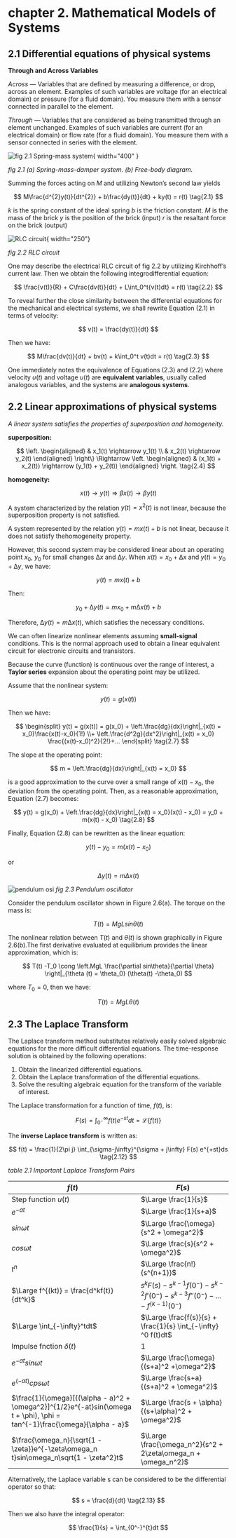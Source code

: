 # chapter 2. Mathematical Models of Systems

## 2.1 Differential equations of physical systems

**Through and Across Variables**

*Across* — Variables that are defined by measuring a difference, or drop, across an element. Examples of such variables are voltage (for an electrical domain) or pressure (for a fluid domain). You measure them with a sensor connected in parallel to the element.

*Through* — Variables that are considered as being transmitted through an element unchanged. Examples of such variables are current (for an electrical domain) or flow rate (for a fluid domain). You measure them with a sensor connected in series with the element.

![fig 2.1 Spring-mass system](fig/chapter2/fig_2_1_spring_mass.png){ width="400" }

*fig 2.1*
*(a) Spring-mass-damper system.*
*(b) Free-body diagram.*

Summing the forces acting on $M$ and utilizing Newton’s second law yields

$$
M\frac{d^{2}y(t)}{dt^{2}} + b\frac{dy(t)}{dt} + ky(t) = r(t) \tag{2.1}
$$

$k$ is the spring constant of the ideal spring
$b$ is the friction constant.
$M$ is the mass of the brick
$y$ is the position of the brick (input)
$r$ is the resaltant force on the brick (output)

![RLC circuit](fig/chapter2/fig_2_2_rlc.png){ width="250"}

*fig 2.2 RLC circuit*

One may describe the electrical RLC circuit of fig 2.2 by utilizing Kirchhoff’s current law. Then we obtain the following integrodifferential equation:

$$
\frac{v(t)}{R} + C\frac{dv(t)}{dt} + L\int_0^t{v(t)dt} = r(t) \tag{2.2}
$$

To reveal further the close similarity between the differential equations for the mechanical and electrical systems, we shall rewrite Equation (2.1) in terms of velocity:

$$
v(t) = \frac{dy(t)}{dt}
$$

Then we have:

$$
M\frac{dv(t)}{dt} + bv(t) + k\int_0^t v(t)dt = r(t) \tag{2.3}
$$

One immediately notes the equivalence of Equations (2.3) and (2.2) where velocity $υ(t)$ and voltage $υ(t)$ are **equivalent variables**, usually called analogous variables, and the systems are **analogous systems**. 

## 2.2 Linear approximations of physical systems

*A linear system satisfies the properties of superposition and homogeneity.*

**superposition:**

$$
\left.
\begin{aligned}
& x_1(t) \rightarrow y_1(t) \\
& x_2(t) \rightarrow y_2(t)
\end{aligned}
\right\}
\Rightarrow
\left.
\begin{aligned}
& (x_1(t) + x_2(t)) \rightarrow  (y_1(t) + y_2(t))
\end{aligned}
\right.
\tag{2.4}
$$

**homogeneity:**

$$
x(t) \rightarrow y(t) \Rightarrow \beta x(t) \rightarrow \beta y(t) \tag{2.5}
$$

A system characterized by the relation $y(t)
=x^2(t)$ is not linear, because the superposition property is not satisfied. 

A system represented by the relation $y(t)=mx(t)+b$ is not linear, because it does not satisfy thehomogeneity property. 

However, this second system may be considered linear about an operating point $x_0$, $y_0$ for small changes $∆x$ and $∆y$. When $x(t) =x_0 + ∆x$ and $y(t) = y_0 + ∆y$, we have:

$$
y(t) = mx(t) + b
$$

Then:

$$
y_0 + ∆y(t) = mx_0 + m∆x(t) + b
$$

Therefore, $∆y(t) = m∆x(t)$, which satisfies the necessary conditions.

We can often linearize nonlinear elements assuming **small-signal** conditions. This is the normal approach used to obtain a linear equivalent circuit for electronic circuits and transistors. 

Because the curve (function) is continuous over the range of interest, a **Taylor series** expansion about the operating point may be utilized.

Assume that the nonlinear system:

$$
y(t) = g(x(t)) \tag{2.6}
$$

Then we have:

$$
\begin{split}
y(t) = g(x(t)) = g(x_0) + \left.\frac{dg}{dx}\right|_{x(t) = x_0}\frac{x(t)-x_0}{1!} \\+ \left.\frac{d^2g}{dx^2}\right|_{x(t) = x_0} \frac{(x(t)-x_0)^2}{2!}+...
\end{split}
\tag{2.7}
$$ 

The slope at the operating point:

$$
m = \left.\frac{dg}{dx}\right|_{x(t) = x_0}
$$

is a good approximation to the curve over a small range of $x(t) - x_0$, the deviation from the operating point. Then, as a reasonable approximation, Equation (2.7) becomes:

$$
y(t) = g(x_0) + \left.\frac{dg}{dx}\right|_{x(t) = x_0}(x(t) - x_0) = y_0 + m(x(t) - x_0) \tag{2.8}
$$

Finally, Equation (2.8) can be rewritten as the linear equation:

$$
y(t) -y_0 = m(x(t) - x_0)
$$

or

$$
\Delta y(t) = m \Delta x(t)  \tag{2.9}
$$

![pendulum osi](fig/chapter2/fig_2_3_pendulum_osi.png)
*fig 2.3 Pendulum oscillator*

Consider the pendulum oscillator shown in Figure 2.6(a). The torque on the mass is:

$$
T(t) = MgLsin\theta(t)
$$

The nonlinear relation between $T(t)$ and $\theta(t)$ is shown graphically in Figure 2.6(b).The first derivative evaluated at equilibrium provides the linear approximation, which is:

$$
T(t) -T_0 \cong \left.MgL \frac{\partial sin\theta}{\partial \theta} \right|_{\theta (t) = \theta_0} (\theta(t) -\theta_0)
$$

where $T_0 = 0$, then we have:

$$
T(t) = MgL\theta (t) \tag{2.10}
$$

## 2.3 The Laplace Transform

The Laplace transform method substitutes relatively easily solved algebraic equations for the more difficult differential equations. The time-response solution is obtained by the following operations:

1. Obtain the linearized differential equations.
2. Obtain the Laplace transformation of the differential equations.
3. Solve the resulting algebraic equation for the transform of the variable of interest.

The Laplace transformation for a function of time, $f(t)$, is:

$$
F(s) = \int_{0^-}^{\infty}f(t)e^{-st}dt = \mathscr{L}\{f(t)\} \tag{2.11}
$$

The **inverse Laplace transform** is written as:

$$
f(t) = \frac{1}{2\pi j} \int_{\sigma-j\infty}^{\sigma + j\infty} F(s) e^{+st}ds \tag{2.12}
$$

*table 2.1 Important Laplace Transform Pairs*

|$f(t)$                 |$F(s)$|
|-----------------------|-------------------|
|Step function $u(t)$   |$\Large \frac{1}{s}$|
|$e^{-at}$              |$\Large \frac{1}{s+a}$|
|$sin\omega t$          |$\Large \frac{\omega}{s^2 + \omega^2}$|
|$cos\omega t$          |$\Large \frac{s}{s^2 + \omega^2}$|
|$t^n$                  |$\Large \frac{n!}{s^{n+1}}$|
|$\Large f^{(kt)} = \frac{d^kf(t)}{dt^k}$ |$s^kF(s) - s^{k-1}f(0^-) - s^{k-2}f'(0^-) - s^{k-3}f''(0^-) - ... - f^{(k-1)}(0^-)$|
|$\Large \int_{-\infty}^tdt$   |$\Large \frac{f(s)}{s} + \frac{1}{s} \int_{-\infty} ^0 f(t)dt$|
|Impulse fnction $\delta(t)$ | 1 |
|$e^{-at}sin \omega t$  |$\Large \frac{\omega}{(s+a)^2 +\omega^2}$|
|$e^{(-at)}cps \omega t$  |$\Large \frac{s+a}{(s+a)^2 + \omega^2}$ |
|$\frac{1}{\omega}[{(\alpha - a)^2 + \omega^2}]^{1/2}e^{-at}sin(\omega t + \phi), \phi = tan^{-1}\frac{\omega}{\alpha - a}$|$\Large \frac{s + \alpha}{(s+\alpha)^2 + \omega^2}$|
|$\frac{\omega_n}{\sqrt{1 - \zeta}}e^{-\zeta\omega_n t}sin\omega_n\sqrt{1 - \zeta^2}t$ | $\Large \frac{\omega_n^2}{s^2 + 2\zeta\omega_n + \omega_n^2}$ |


Alternatively, the Laplace variable s can be considered to be the differential operator so that:

$$
s = \frac{d}{dt} \tag{2.13}
$$

Then we also have the integral operator:

$$
\frac{1}{s} = \int_{0^-}^{t}dt
$$